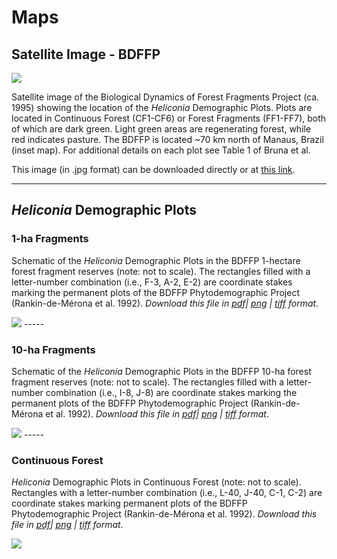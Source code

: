 Maps
================
## Satellite Image - BDFFP


<img src="https://github.com/BrunaLab/HeliconiaSurveys/blob/master/docs/maps/images/bdffpsat.jpg"/>

Satellite image of the Biological Dynamics of Forest Fragments Project (ca. 1995) showing the location of the _Heliconia_ Demographic Plots. Plots are located in Continuous Forest (CF1-CF6) or Forest Fragments (FF1-FF7), both of which are dark green. Light green areas are regenerating forest, while red indicates pasture. The BDFFP is located ~70 km north of Manaus, Brazil (inset map). For additional details on each plot see Table 1 of Bruna et al.

This image (in .jpg format) can be downloaded directly or at [this link](https://github.com/BrunaLab/HeliconiaSurveys/blob/master/docs/maps/images/bdffpsat.jpg).

-----
## _Heliconia_ Demographic Plots  

### 1-ha Fragments

Schematic of the _Heliconia_ Demographic Plots in the BDFFP 1-hectare forest fragment reserves (note: not to scale). The rectangles filled with a letter-number combination (i.e., F-3, A-2, E-2) are coordinate stakes marking the permanent plots of the BDFFP Phytodemographic Project (Rankin-de-Mérona et al. 1992). _Download this file in [pdf](https://github.com/BrunaLab/HeliconiaSurveys/blob/master/docs/maps/images/ff_one_all.pdf)| [png](https://github.com/BrunaLab/HeliconiaSurveys/blob/master/docs/maps/images/ff_one_all.png) | [tiff](https://github.com/BrunaLab/HeliconiaSurveys/blob/master/docs/maps/images/ff_one_all.tiff) format_.

<img src="https://github.com/BrunaLab/HeliconiaSurveys/blob/master/docs/maps/images/ff_one_all.png"/>
-----  

### 10-ha Fragments  

Schematic of the _Heliconia_ Demographic Plots in the BDFFP 10-ha forest fragment reserves (note: not to scale). The rectangles filled with a letter-number combination (i.e., I-8, J-8) are coordinate stakes marking the permanent plots of the BDFFP Phytodemographic Project (Rankin-de-Mérona et al. 1992). _Download this file in [pdf](https://github.com/BrunaLab/HeliconiaSurveys/blob/master/docs/maps/images/ff_ten_all.pdf)| [png](https://github.com/BrunaLab/HeliconiaSurveys/blob/master/docs/maps/images/ff_ten_all.png) | [tiff](https://github.com/BrunaLab/HeliconiaSurveys/blob/master/docs/maps/images/ff_ten_all.tiff) format_.

<img src="https://github.com/BrunaLab/HeliconiaSurveys/blob/master/docs/maps/images/ff_ten_all.png"/>
-----  

### Continuous Forest   

_Heliconia_ Demographic Plots in Continuous Forest (note: not to scale). Rectangles with a letter-number combination (i.e., L-40, J-40, C-1, C-2) are coordinate stakes marking permanent plots of the BDFFP Phytodemographic Project (Rankin-de-Mérona et al. 1992). _Download this file in [pdf](https://github.com/BrunaLab/HeliconiaSurveys/blob/master/docs/maps/images/cf_all.pdf)| [png](https://github.com/BrunaLab/HeliconiaSurveys/blob/master/docs/maps/images/cf_all.png) | [tiff](https://github.com/BrunaLab/HeliconiaSurveys/blob/master/docs/maps/images/cf_all.tiff) format_.

<img src="https://github.com/BrunaLab/HeliconiaSurveys/blob/master/docs/maps/images/cf_all.png"/>

